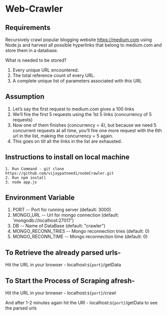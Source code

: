# Web-Crawler

## Requirements

Recursively crawl popular blogging website https://medium.com using Node.js and harvest all possible hyperlinks that belong to medium.com and store them in a database.

What is needed to be stored?
1. Every unique URL encountered.
2. The total reference count of every URL.
3. A complete unique list of parameters associated with this URL

## Assumption
1. Let’s say the first request to medium.com gives a 100 links
2. We’ll fire the first 5 requests using the 1st 5 links (concurrency of 5 requests)
3. Now one of them finishes (concurrency = 4), but because we need 5 concurrent requests at all time, you’ll fire one more request with the 6th url in the list, making the concurrency = 5 again.
4. This goes on till all the links in the list are exhausted.

## Instructions to install on local machine 

    1. Run Command - git clone https://github.com/vijaypatneedi/nodeCrawler.git
    2. Run npm install
    3. node app.js

## Environment Variable
   1. PORT -- Port for running server (default: 3000)
   2. MONGO_URL  -- Url for mongo connection (default:  'mongodb://localhost:27017')
   3. DB -- Name of DataBase (default: "crawler")
   4. MONGO_RECONN_TRIES -- Mongo reconnection tries (default: 0)
   4. MONGO_RECONN_TIME -- Mongo reconnection time (default: 0)


## To Retrieve the already parsed urls-
   Hit the URL in your browser - localhost:`${port}`/getData

## To Start the Process of Scraping afresh-
   Hit the URL in your browser - localhost:`${port}`/crawl

   And after 1-2 minutes again hit the URl - localhost:`${port}`/getData to see the parsed urls


